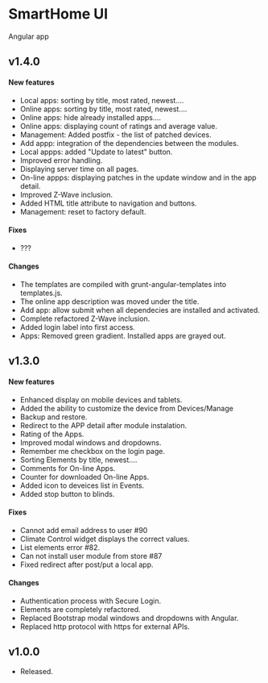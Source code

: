 SmartHome UI
===============

Angular app
## v1.4.0
#### New features
- Local apps: sorting by title, most rated, newest....
- Online apps: sorting by title, most rated, newest....
- Online apps: hide already installed apps....
- Online apps: displaying count of ratings and average value. 
- Management: Added postfix - the list of patched devices. 
- Add appp: integration of the dependencies between the modules.
- Local appps: added "Update to latest" button.
- Improved error handling.
- Displaying server time on all pages.
- On-line appps: displaying patches in the update window and in the app detail.
- Improved Z-Wave inclusion.
- Added HTML title attribute to navigation and buttons.
- Management: reset to factory default.

#### Fixes
- ???

#### Changes
- The templates are compiled with grunt-angular-templates into templates.js. 
- The online app description was moved under the title. 
- Add app: allow submit when all dependecies are installed and activated.
- Complete refactored Z-Wave inclusion.
- Added login label into first access.
- Apps: Removed green gradient. Installed apps are grayed out.

## v1.3.0
#### New features
- Enhanced display on mobile devices and tablets.
- Added the ability to customize the device from Devices/Manage
- Backup and restore.
- Redirect to the APP detail after module instalation.
- Rating of the Apps.
- Improved modal windows and dropdowns.
- Remember me checkbox on the login page.
- Sorting Elements by title, newest....
- Comments for On-line Apps.
- Counter for downloaded On-line Apps.
- Added icon to deveices list in Events.
- Added stop button to blinds.

#### Fixes
- Cannot add email address to user #90
- Climate Control widget displays the correct values.
- List elements error #82.
- Can not install user module from store #87
- Fixed redirect after post/put a local app.

#### Changes
- Authentication process with Secure Login.
- Elements are completely refactored.
- Replaced Bootstrap modal windows and dropdowns with Angular.
- Replaced http protocol with https for external APIs.

## v1.0.0
- Released.
